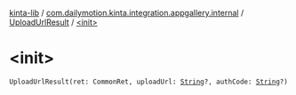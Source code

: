 [kinta-lib](../../index.md) / [com.dailymotion.kinta.integration.appgallery.internal](../index.md) / [UploadUrlResult](index.md) / [&lt;init&gt;](./-init-.md)

# &lt;init&gt;

`UploadUrlResult(ret: CommonRet, uploadUrl: `[`String`](https://kotlinlang.org/api/latest/jvm/stdlib/kotlin/-string/index.html)`?, authCode: `[`String`](https://kotlinlang.org/api/latest/jvm/stdlib/kotlin/-string/index.html)`?)`